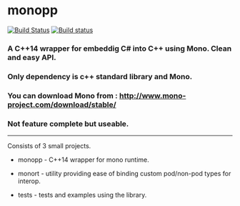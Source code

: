 # monopp

[![Build Status](https://travis-ci.org/volcoma/monopp.svg?branch=master)](https://travis-ci.org/volcoma/monopp)
[![Build status](https://ci.appveyor.com/api/projects/status/sqxrnsfb5lht8nkb?svg=true)](https://ci.appveyor.com/project/volcoma/monopp)

### A C++14 wrapper for embeddig C# into C++ using Mono. Clean and easy API.
### Only dependency is c++ standard library and Mono.
### You can download Mono from : http://www.mono-project.com/download/stable/
### Not feature complete but useable.

---
Consists of 3 small projects.
- monopp - C++14 wrapper for mono runtime.

- monort - utility providing ease of binding custom pod/non-pod types for interop.
- tests - tests and examples using the library.
